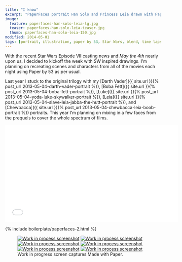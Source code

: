 ```yaml
---
title: "I know"
excerpt: "PaperFaces portrait Han Solo and Princess Leia drawn with Paper by 53 on an iPad."
image: 
  feature: paperfaces-han-solo-leia-lg.jpg
  teaser: paperfaces-han-solo-leia-teaser.jpg
  thumb: paperfaces-han-solo-leia-150.jpg
modified: 2014-05-01
tags: [portrait, illustration, paper by 53, Star Wars, blend, time lapse]
---
```


With the recent Star Wars Episode VII casting news and *May the 4th* nearly upon us, I decided to kickoff the week with SW inspired drawings. I'm planning on recreating scenes and characters from all of the movies each night using Paper by 53 as per usual.

Last year I stuck to the original trilogy with my [Darth Vader]({{ site.url }}{% post_url 2013-05-04-darth-vader-portrait %}), [Boba Fett]({{ site.url }}{% post_url 2013-05-04-boba-fett-portrait %}), [Luke]({{ site.url }}{% post_url 2013-05-04-yoda-luke-skywalker-portrait %}), [Leia]({{ site.url }}{% post_url 2013-05-04-slave-leia-jabba-the-hutt-portrait %}), and [Chewbacca]({{ site.url }}{% post_url 2013-05-04-chewbacca-leia-boob-portrait %}) portraits. This year I'm planning on mixing in a few faces from the prequels to cover the whole spectrum of films.

<iframe width="560" height="315" src="//www.youtube.com/embed/9e1nPyHXCFQ" frameborder="0"> </iframe>

{% include boilerplate/paperfaces-2.html %}

<figure class="third">
	<a href="{{ site.url }}/images/paperfaces-han-solo-process-1-lg.jpg"><img src="{{ site.url }}/images/paperfaces-han-solo-process-1-600.jpg" alt="Work in process screenshot"></a>
	<a href="{{ site.url }}/images/paperfaces-han-solo-process-2-lg.jpg"><img src="{{ site.url }}/images/paperfaces-han-solo-process-2-600.jpg" alt="Work in process screenshot"></a>
	<a href="{{ site.url }}/images/paperfaces-han-solo-process-3-lg.jpg"><img src="{{ site.url }}/images/paperfaces-han-solo-process-3-600.jpg" alt="Work in process screenshot"></a>
	<a href="{{ site.url }}/images/paperfaces-han-solo-process-4-lg.jpg"><img src="{{ site.url }}/images/paperfaces-han-solo-process-4-600.jpg" alt="Work in process screenshot"></a>
	<a href="{{ site.url }}/images/paperfaces-han-solo-process-5-lg.jpg"><img src="{{ site.url }}/images/paperfaces-han-solo-process-5-600.jpg" alt="Work in process screenshot"></a>
	<a href="{{ site.url }}/images/paperfaces-han-solo-process-6-lg.jpg"><img src="{{ site.url }}/images/paperfaces-han-solo-process-6-600.jpg" alt="Work in process screenshot"></a>
	<figcaption>Work in progress screen captures Made with Paper.</figcaption>
</figure>

